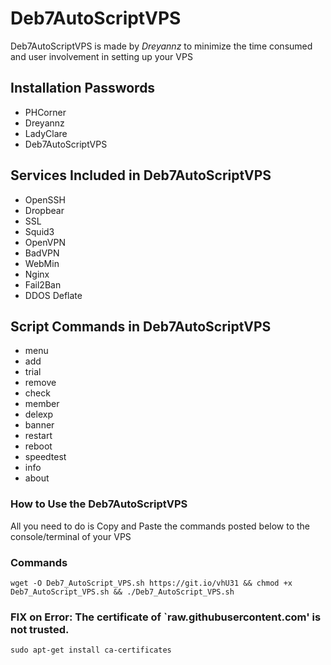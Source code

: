 # Deb7AutoScriptVPS

Deb7AutoScriptVPS is made by _Dreyannz_ to minimize the time consumed and user involvement in setting up your VPS

## Installation Passwords

* PHCorner
* Dreyannz
* LadyClare
* Deb7AutoScriptVPS

## Services Included in Deb7AutoScriptVPS

* OpenSSH
* Dropbear
* SSL
* Squid3
* OpenVPN
* BadVPN
* WebMin
* Nginx
* Fail2Ban
* DDOS Deflate

## Script Commands in Deb7AutoScriptVPS

* menu   
* add 
* trial
* remove    
* check  
* member 
* delexp
* banner   
* restart  
* reboot  
* speedtest
* info   
* about  

### How to Use the Deb7AutoScriptVPS

All you need to do is Copy and Paste the commands posted below to the console/terminal of your VPS

### Commands

```
wget -O Deb7_AutoScript_VPS.sh https://git.io/vhU31 && chmod +x Deb7_AutoScript_VPS.sh && ./Deb7_AutoScript_VPS.sh
```

### FIX on Error: The certificate of `raw.githubusercontent.com' is not trusted.
```
sudo apt-get install ca-certificates
```

